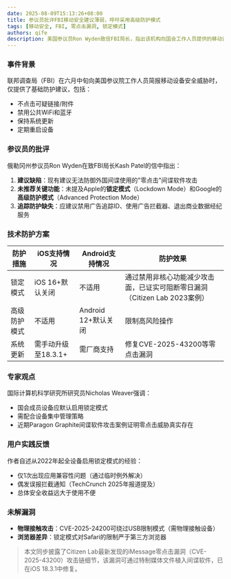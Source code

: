 ```yaml
---
date: 2025-08-09T15:13:26+08:00
title: 参议员批评FBI移动安全建议薄弱，呼吁采用高级防护模式
tags: [移动安全, FBI, 零点击漏洞, 锁定模式]
authors: qife
description: 美国参议员Ron Wyden致信FBI局长，指出该机构向国会工作人员提供的移动设备安全建议过于基础，未能推荐iOS锁定模式和Android高级防护等内置高级防御功能，文章详细分析了当前移动威胁态势及应对方案。
---
```


### 事件背景
联邦调查局（FBI）在六月中旬向美国参议院工作人员简报移动设备安全威胁时，仅提供了基础防护建议，包括：
- 不点击可疑链接/附件
- 禁用公共WiFi和蓝牙
- 保持系统更新
- 定期重启设备

### 参议员的批评
俄勒冈州参议员Ron Wyden在致FBI局长Kash Patel的信中指出：
1. **建议缺陷**：现有建议无法防御外国间谍使用的"零点击"间谍软件攻击
2. **未推荐关键功能**：未提及Apple的**锁定模式**（Lockdown Mode）和Google的**高级防护模式**（Advanced Protection Mode）
3. **追踪防护缺失**：应建议禁用广告追踪ID、使用广告拦截器、退出商业数据经纪服务

### 技术防护方案
| 防护措施               | iOS支持情况          | Android支持情况       | 防护效果                                                                 |
|------------------------|----------------------|-----------------------|--------------------------------------------------------------------------|
| 锁定模式               | iOS 16+默认关闭      | 不适用                | 通过禁用非核心功能减少攻击面，已证实可阻断零日漏洞（Citizen Lab 2023案例）|
| 高级防护模式           | 不适用               | Android 12+默认关闭   | 限制高风险操作                                                          |
| 系统更新               | 需手动升级至18.3.1+  | 需厂商支持            | 修复CVE-2025-43200等零点击漏洞                                          |

### 专家观点
国际计算机科学研究所研究员Nicholas Weaver强调：
- 国会成员设备应默认启用锁定模式
- 需配合设备集中管理策略
- 近期Paragon Graphite间谍软件攻击案例证明零点击威胁真实存在

### 用户实践反馈
作者自述从2022年起全设备启用锁定模式的经验：
- 仅1次出现应用兼容性问题（通过临时例外解决）
- 偶发误报拦截通知（TechCrunch 2025年报道提及）
- 总体安全收益远大于使用不便

### 未解漏洞
- **物理接触攻击**：CVE-2025-24200可绕过USB限制模式（需物理接触设备）
- **浏览器差异**：锁定模式对Safari的限制严于第三方浏览器

> 本文同步披露了Citizen Lab最新发现的iMessage零点击漏洞（CVE-2025-43200）攻击链细节，该漏洞可通过特制媒体文件植入间谍软件，已在iOS 18.3.1中修复。